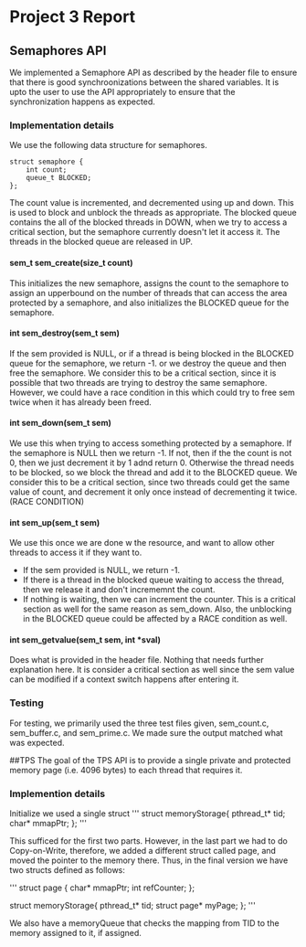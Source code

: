# Project 3 Report

## Semaphores API
We implemented a Semaphore API as described by the header file to ensure that there is good synchroonizations between the shared variables. It is
upto the user to use the API appropriately to ensure that the synchronization happens as expected.

### Implementation details
We use the following data structure for semaphores.
```
struct semaphore {
	int count;
	queue_t BLOCKED;
};
```
The count value is incremented, and decremented using up and down. This is used to block and unblock the threads as appropriate. The blocked queue contains the all of the blocked threads in DOWN, when we try to access a critical section, but the semaphore currently doesn't let it access it. The threads in the blocked queue are released in UP.

#### sem_t sem_create(size_t count)
This initializes the new semaphore, assigns the count to the semaphore to assign an upperbound on the number of threads that can access the area protected by a semaphore, and also initializes the BLOCKED queue for the semaphore.

#### int sem_destroy(sem_t sem)
If the sem provided is NULL, or if a thread is being blocked in the BLOCKED queue for the semaphore, we return -1. or we destroy the queue and then free the semaphore.
We consider this to be a critical section, since it is possible that two threads are trying to destroy the same semaphore. However, we could have a race condition in this which could try to free sem twice when it has already been freed.

#### int sem_down(sem_t sem)
We use this when trying to access something protected by a semaphore. If the semaphore is NULL then we return -1. If not, then if the the count is not 0, then we just decrement it by 1 adnd return 0. Otherwise the thread needs to be blocked, so we block the thread and add it to the BLOCKED queue.
We consider this to be a critical section, since two threads could get the same value of count, and decrement it only once instead of decrementing it twice.(RACE CONDITION)

#### int sem_up(sem_t sem)
We use this once we are done w the resource, and want to allow other threads to access it if they want to. 
- If the sem provided is NULL, we return -1. 
- If there is a thread in the blocked queue waiting to access the thread, then we release it and don't incrememnt the count.
- If nothing is waiting, then we can increment the counter.
This is a critical section as well for the same reason as sem_down. Also, the unblocking in the BLOCKED queue could be affected by a RACE condition as well.

#### int sem_getvalue(sem_t sem, int *sval)
Does what is provided in the header file. Nothing that needs further explanation here. It is consider a critical section as well since the sem value can be modified if a context switch happens after entering it.

### Testing
For testing, we primarily used the three test files given, sem_count.c, sem_buffer.c, and sem_prime.c. We made sure the output matched what was expected.

##TPS
The goal of the TPS API is to provide a single private and protected memory page (i.e. 4096 bytes) to each thread that requires it.

### Implemention details
Initialize we used a single struct 
'''
struct memoryStorage{
	pthread_t* tid;
	char* mmapPtr;
};
'''

This sufficed for the first two parts. However, in the last part we had to do Copy-on-Write, therefore, we added a different struct called page, and moved the pointer to the memory there. Thus, in the final version we have two structs defined as follows:

'''
struct page {
	char* mmapPtr;
	int refCounter;
};


struct memoryStorage{
	pthread_t* tid;
	struct page* myPage;
};
'''

We also have a memoryQueue that checks the mapping from TID to the memory assigned to it, if assigned.





